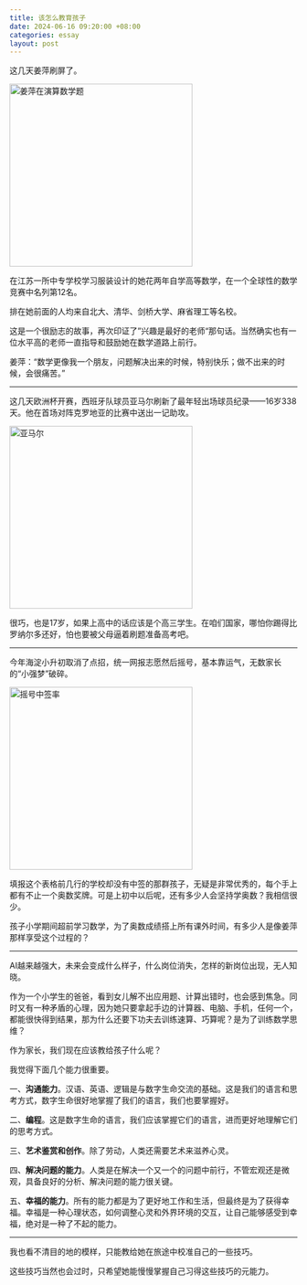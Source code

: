 ```yaml
---
title: 该怎么教育孩子
date: 2024-06-16 09:20:00 +08:00
categories: essay
layout: post
---
```


这几天姜萍刷屏了。

<img src="https://objectstorageapi.bja.sealos.run/nvkj4xo6-wangyazhou.com/blog/jiangping.jpeg" width="320" alt="姜萍在演算数学题" />

在江苏一所中专学校学习服装设计的她花两年自学高等数学，在一个全球性的数学竞赛中名列第12名。

排在她前面的人均来自北大、清华、剑桥大学、麻省理工等名校。

这是一个很励志的故事，再次印证了”兴趣是最好的老师“那句话。当然确实也有一位水平高的老师一直指导和鼓励她在数学道路上前行。

姜萍：“数学更像我一个朋友，问题解决出来的时候，特别快乐；做不出来的时候，会很痛苦。”

---

这几天欧洲杯开赛，西班牙队球员亚马尔刷新了最年轻出场球员纪录——16岁338天。他在首场对阵克罗地亚的比赛中送出一记助攻。

<img src="https://objectstorageapi.bja.sealos.run/nvkj4xo6-wangyazhou.com/blog/yamaer.webp" width="320" alt="亚马尔" />

很巧，也是17岁，如果上高中的话应该是个高三学生。在咱们国家，哪怕你踢得比罗纳尔多还好，怕也要被父母逼着刷题准备高考吧。

---

今年海淀小升初取消了点招，统一网报志愿然后摇号，基本靠运气，无数家长的“小强梦”破碎。

<img src="https://objectstorageapi.bja.sealos.run/nvkj4xo6-wangyazhou.com/blog/dz.webp" width="320" alt="摇号中签率" />

填报这个表格前几行的学校却没有中签的那群孩子，无疑是非常优秀的，每个手上都有不止一个奥数奖牌。可是上初中以后呢，还有多少人会坚持学奥数？我相信很少。

孩子小学期间超前学习数学，为了奥数成绩搭上所有课外时间，有多少人是像姜萍那样享受这个过程的？

---

AI越来越强大，未来会变成什么样子，什么岗位消失，怎样的新岗位出现，无人知晓。

作为一个小学生的爸爸，看到女儿解不出应用题、计算出错时，也会感到焦急。同时又有一种矛盾的心理，因为她只要拿起手边的计算器、电脑、手机，任何一个，都能很快得到结果，那为什么还要下功夫去训练速算、巧算呢？是为了训练数学思维？

作为家长，我们现在应该教给孩子什么呢？

我觉得下面几个能力很重要。

一、**沟通能力**。汉语、英语、逻辑是与数字生命交流的基础。这是我们的语言和思考方式，数字生命很好地掌握了我们的语言，我们也要掌握好。

二、**编程**。这是数字生命的语言，我们应该掌握它们的语言，进而更好地理解它们的思考方式。

三、**艺术鉴赏和创作**。除了劳动，人类还需要艺术来滋养心灵。

四、**解决问题的能力**。人类是在解决一个又一个的问题中前行，不管宏观还是微观，具备良好的分析、解决问题的能力很关键。

五、**幸福的能力**。所有的能力都是为了更好地工作和生活，但最终是为了获得幸福。幸福是一种心理状态，如何调整心灵和外界环境的交互，让自己能够感受到幸福，绝对是一种了不起的能力。

---

我也看不清目的地的模样，只能教给她在旅途中校准自己的一些技巧。

这些技巧当然也会过时，只希望她能慢慢掌握自己习得这些技巧的元能力。

